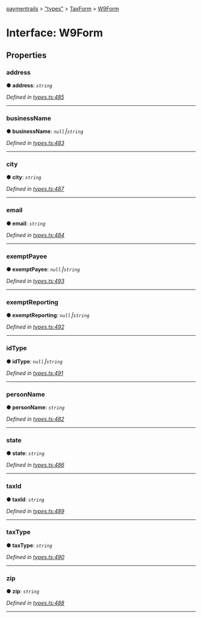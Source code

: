 [paymentrails](../README.md) > ["types"](../modules/_types_.md) > [TaxForm](../modules/_types_.taxform.md) > [W9Form](../interfaces/_types_.taxform.w9form.md)



# Interface: W9Form


## Properties
<a id="address"></a>

###  address

**●  address**:  *`string`* 

*Defined in [types.ts:485](https://github.com/PaymentRails/javascript-sdk/blob/e46ce8e/lib/types.ts#L485)*





___

<a id="businessname"></a>

###  businessName

**●  businessName**:  *`null`⎮`string`* 

*Defined in [types.ts:483](https://github.com/PaymentRails/javascript-sdk/blob/e46ce8e/lib/types.ts#L483)*





___

<a id="city"></a>

###  city

**●  city**:  *`string`* 

*Defined in [types.ts:487](https://github.com/PaymentRails/javascript-sdk/blob/e46ce8e/lib/types.ts#L487)*





___

<a id="email"></a>

###  email

**●  email**:  *`string`* 

*Defined in [types.ts:484](https://github.com/PaymentRails/javascript-sdk/blob/e46ce8e/lib/types.ts#L484)*





___

<a id="exemptpayee"></a>

###  exemptPayee

**●  exemptPayee**:  *`null`⎮`string`* 

*Defined in [types.ts:493](https://github.com/PaymentRails/javascript-sdk/blob/e46ce8e/lib/types.ts#L493)*





___

<a id="exemptreporting"></a>

###  exemptReporting

**●  exemptReporting**:  *`null`⎮`string`* 

*Defined in [types.ts:492](https://github.com/PaymentRails/javascript-sdk/blob/e46ce8e/lib/types.ts#L492)*





___

<a id="idtype"></a>

###  idType

**●  idType**:  *`null`⎮`string`* 

*Defined in [types.ts:491](https://github.com/PaymentRails/javascript-sdk/blob/e46ce8e/lib/types.ts#L491)*





___

<a id="personname"></a>

###  personName

**●  personName**:  *`string`* 

*Defined in [types.ts:482](https://github.com/PaymentRails/javascript-sdk/blob/e46ce8e/lib/types.ts#L482)*





___

<a id="state"></a>

###  state

**●  state**:  *`string`* 

*Defined in [types.ts:486](https://github.com/PaymentRails/javascript-sdk/blob/e46ce8e/lib/types.ts#L486)*





___

<a id="taxid"></a>

###  taxId

**●  taxId**:  *`string`* 

*Defined in [types.ts:489](https://github.com/PaymentRails/javascript-sdk/blob/e46ce8e/lib/types.ts#L489)*





___

<a id="taxtype"></a>

###  taxType

**●  taxType**:  *`string`* 

*Defined in [types.ts:490](https://github.com/PaymentRails/javascript-sdk/blob/e46ce8e/lib/types.ts#L490)*





___

<a id="zip"></a>

###  zip

**●  zip**:  *`string`* 

*Defined in [types.ts:488](https://github.com/PaymentRails/javascript-sdk/blob/e46ce8e/lib/types.ts#L488)*





___


